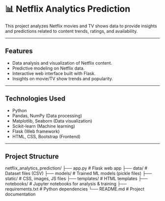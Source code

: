 # 📊 Netflix Analytics Prediction

This project analyzes Netflix movies and TV shows data to provide insights and predictions related to content trends, ratings, and availability.

---

## Features

- Data analysis and visualization of Netflix content.
- Predictive modeling on Netflix data.
- Interactive web interface built with Flask.
- Insights on movie/TV show trends and popularity.

---

## Technologies Used

- Python
- Pandas, NumPy (Data processing)
- Matplotlib, Seaborn (Data visualization)
- Scikit-learn (Machine learning)
- Flask (Web framework)
- HTML, CSS, Bootstrap (Frontend)

---

## Project Structure
netflix_analytics_prediction/
├── app.py # Flask web app
├── data/ # Dataset files (CSV)
├── models/ # Trained ML models (pickle files)
├── static/ # CSS, images, JS files
├── templates/ # HTML templates
├── notebooks/ # Jupyter notebooks for analysis & training
├── requirements.txt # Python dependencies
└── README.md # Project documentation
